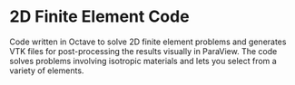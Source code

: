 # 2D Finite Element Code
Code written in Octave to solve 2D finite element problems and generates VTK files for post-processing the results visually in ParaView. The code solves problems involving isotropic materials and lets you select from a variety of elements.
